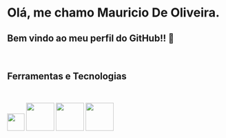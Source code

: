 # Olá, me chamo Mauricio De Oliveira. 
## Bem vindo ao meu perfil do GitHub!! 👋
<br>

<h2 align="left">
  Ferramentas e Tecnologias
    </h2>
<br>

<p align="center">

  <img src="https://cdn.jsdelivr.net/gh/devicons/devicon/icons/c/c-plain.svg" width="40" height="40"/>        <img src="https://cdn.jsdelivr.net/gh/devicons/devicon/icons/git/git-original-wordmark.svg" width="65" height="65"/>        <img src="https://cdn.jsdelivr.net/gh/devicons/devicon/icons/github/github-original-wordmark.svg" width="65" height="65"/>        <img src="https://cdn.jsdelivr.net/gh/devicons/devicon/icons/linux/linux-original.svg" width="65" height="65"/>
</p>  
          


        
          
          

<!--
**OliverM1981/OliverM1981** is a ✨ _special_ ✨ repository because its `README.md` (this file) appears on your GitHub profile.

Here are some ideas to get you started:

- 🔭 I’m currently working on ...
- 🌱 I’m currently learning ...
- 👯 I’m looking to collaborate on ...
- 🤔 I’m looking for help with ...
- 💬 Ask me about ...
- 📫 How to reach me: ...
- 😄 Pronouns: ...
- ⚡ Fun fact: ...
-->
